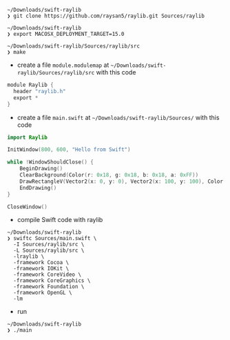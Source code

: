 ```shell
~/Downloads/swift-raylib 
❯ git clone https://github.com/raysan5/raylib.git Sources/raylib
```

```shell
~/Downloads/swift-raylib
❯ export MACOSX_DEPLOYMENT_TARGET=15.0
```

```shell
~/Downloads/swift-raylib/Sources/raylib/src
❯ make
```

- create a file `module.modulemap` at `~/Downloads/swift-raylib/Sources/raylib/src` with this code
```swift
module Raylib {
  header "raylib.h"
  export *
}
```

- create a file `main.swift` at `~/Downloads/swift-raylib/Sources/` with this code
```swift
import Raylib

InitWindow(800, 600, "Hello from Swift")

while !WindowShouldClose() {
    BeginDrawing()
    ClearBackground(Color(r: 0x18, g: 0x18, b: 0x18, a: 0xFF))
    DrawRectangleV(Vector2(x: 0, y: 0), Vector2(x: 100, y: 100), Color(r: 255, g: 0, b: 0, a: 100))
    EndDrawing()
}

CloseWindow()
```

- compile Swift code with raylib
```shell
~/Downloads/swift-raylib 
❯ swiftc Sources/main.swift \
  -I Sources/raylib/src \
  -L Sources/raylib/src \
  -lraylib \
  -framework Cocoa \
  -framework IOKit \
  -framework CoreVideo \
  -framework CoreGraphics \
  -framework Foundation \
  -framework OpenGL \
  -lm
```

- run
```shell
~/Downloads/swift-raylib 
❯ ./main
```
